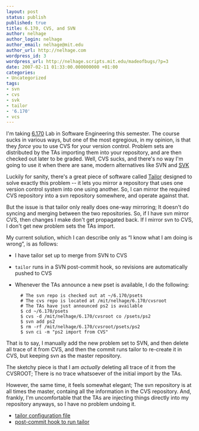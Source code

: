 ```yaml
---
layout: post
status: publish
published: true
title: 6.170, CVS, and SVN
author: nelhage
author_login: nelhage
author_email: nelhage@mit.edu
author_url: http://nelhage.com
wordpress_id: 3
wordpress_url: http://nelhage.scripts.mit.edu/madeofbugs/?p=3
date: 2007-02-11 01:33:00.000000000 +01:00
categories:
- Uncategorized
tags:
- svn
- cvs
- svk
- tailor
- '6.170'
- vcs
---
```

I'm taking [6.170](http://web.mit.edu/6.170/www/) Lab in Software
Engineering this semester. The course sucks in various ways, but
one of the most egregious, in my opinion, is that they _force_ you to
use CVS for your version control. Problem sets are distributed by the
TAs importing them into your repository, and are then checked out
later to be graded. Well, CVS sucks, and there's no way I'm going to
use it when there are sane, modern alternatives like SVN and
[SVK][svk]

Luckily for sanity, there's a great piece of software called
[Tailor][tailor] designed to solve exactly this problem -- it lets you
mirror a repository that uses one version control system into one
using another. So, I can mirror the required CVS repository into a svn
repository somewhere, and operate against that.

But the issue is that tailor only really does one-way mirroring; It
doesn't do syncing and merging between the two repositories. So, if I
have svn mirror CVS, then changes I make don't get propagated back. If
I mirror svn to CVS, I don't get new problem sets the TAs import.

My current solution, which I can describe only as “I know what I am
doing is wrong”, is as follows:

* I have tailor set up to merge from SVN to CVS
* `tailor` runs in a SVN post-commit hook, so revisions are
  automatically pushed to CVS
* Whenever the TAs announce a new pset is available, I do the following:

        # The svn repo is checked out at ~/6.170/psets
        # The cvs repo is located at /mit/nelhage/6.170/cvsroot
        # The TAs have just announced ps2 is available
        $ cd ~/6.170/psets
        $ cvs -d /mit/nelhage/6.170/cvsroot co /psets/ps2
        $ svn add ps2
        $ rm -rf /mit/nelhage/6.170/cvsroot/psets/ps2
        $ svn ci -m "ps2 import from CVS"

That is to say, I manually add the new problem set to SVN, and then
delete all trace of it from CVS, and then the commit runs tailor to
re-create it in CVS, but keeping svn as the master repository.

The sketchy piece is that I am _actually_ deleting all trace of it
from the CVSROOT; There is no trace whatsoever of the initial import
by the TAs.

However, the same time, it feels somewhat elegant; The svn
repository is at all times the master, containg all the
information in the CVS repository. And, frankly, I'm uncomfortable
that the TAs are injecting things directly into my repository
anyways, so I have no problem undoing it.

* [tailor configuration file](http://web.mit.edu/nelhage/Public/6.170.tailor)
* [post-commit hook to run tailor](http://web.mit.edu/nelhage/Public/psets.post-commit)

[svk]: http://svk.bestpractical.com/
[tailor]: http://www.darcs.net/DarcsWiki/Tailor

